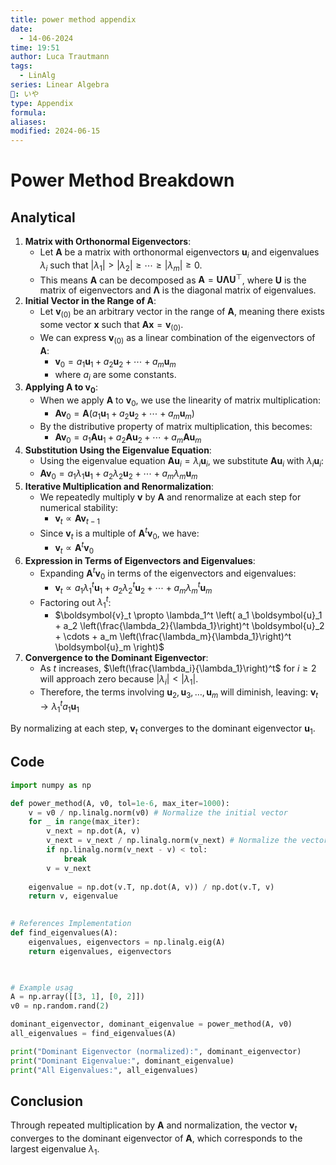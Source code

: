```yaml
---
title: power method appendix
date:
  - 14-06-2024
time: 19:51
author: Luca Trautmann
tags:
  - LinAlg
series: Linear Algebra
🍙: いや
type: Appendix
formula: 
aliases: 
modified: 2024-06-15
---
```



# Power Method Breakdown
## Analytical
1. **Matrix with Orthonormal Eigenvectors**:
	- Let $\mathbf{A}$ be a matrix with orthonormal eigenvectors $\boldsymbol{u}_i$ and eigenvalues $\lambda_i$ such that $|\lambda_1| > |\lambda_2| \geq \cdots \geq |\lambda_m| \geq 0$.
	- This means $\mathbf{A}$ can be decomposed as $\mathbf{A} = \mathbf{U} \boldsymbol{\Lambda} \mathbf{U}^{\top}$, where $\mathbf{U}$ is the matrix of eigenvectors and $\boldsymbol{\Lambda}$ is the diagonal matrix of eigenvalues.
2. **Initial Vector in the Range of $\mathbf{A}$**:
	- Let $\boldsymbol{v}_{(0)}$ be an arbitrary vector in the range of $\mathbf{A}$, meaning there exists some vector $\boldsymbol{x}$ such that $\mathbf{A} \boldsymbol{x} = \boldsymbol{v}_{(0)}$.
	- We can express $\boldsymbol{v}_{(0)}$ as a linear combination of the eigenvectors of $\mathbf{A}$:
	   - $\boldsymbol{v}_0 = a_1 \boldsymbol{u}_1 + a_2 \boldsymbol{u}_2 + \cdots + a_m \boldsymbol{u}_m$
	   - where $a_i$ are some constants.
3. **Applying $\mathbf{A}$ to $\boldsymbol{v}_0$**:
	- When we apply $\mathbf{A}$ to $\boldsymbol{v}_0$, we use the linearity of matrix multiplication:
		- $\mathbf{A} \boldsymbol{v}_0 = \mathbf{A} (a_1 \boldsymbol{u}_1 + a_2 \boldsymbol{u}_2 + \cdots + a_m \boldsymbol{u}_m)$
	- By the distributive property of matrix multiplication, this becomes:
		 - $\mathbf{A} \boldsymbol{v}_0 = a_1 \mathbf{A} \boldsymbol{u}_1 + a_2 \mathbf{A} \boldsymbol{u}_2 + \cdots + a_m \mathbf{A} \boldsymbol{u}_m$
1. **Substitution Using the Eigenvalue Equation**:
	- Using the eigenvalue equation $\mathbf{A} \boldsymbol{u}_i = \lambda_i \boldsymbol{u}_i$, we substitute $\mathbf{A} \boldsymbol{u}_i$ with $\lambda_i \boldsymbol{u}_i$:
	- $\mathbf{A} \boldsymbol{v}_0 = a_1 \lambda_1 \boldsymbol{u}_1 + a_2 \lambda_2 \boldsymbol{u}_2 + \cdots + a_m \lambda_m \boldsymbol{u}_m$
2. **Iterative Multiplication and Renormalization**:
	- We repeatedly multiply $\boldsymbol{v}$ by $\mathbf{A}$ and renormalize at each step for numerical stability:
		- $\boldsymbol{v}_t \propto \mathbf{A} \boldsymbol{v}_{t-1}$
	- Since $\boldsymbol{v}_t$ is a multiple of $\mathbf{A}^t \boldsymbol{v}_0$, we have:
		- $\boldsymbol{v}_t \propto \mathbf{A}^t \boldsymbol{v}_0$
3. **Expression in Terms of Eigenvectors and Eigenvalues**:
	- Expanding $\mathbf{A}^t \boldsymbol{v}_0$ in terms of the eigenvectors and eigenvalues:
		 - $\boldsymbol{v}_t \propto a_1 \lambda_1^t \boldsymbol{u}_1 + a_2 \lambda_2^t \boldsymbol{u}_2 + \cdots + a_m \lambda_m^t \boldsymbol{u}_m$
	- Factoring out $\lambda_1^t$:
		- $\boldsymbol{v}_t \propto \lambda_1^t \left( a_1 \boldsymbol{u}_1 + a_2 \left(\frac{\lambda_2}{\lambda_1}\right)^t \boldsymbol{u}_2 + \cdots + a_m \left(\frac{\lambda_m}{\lambda_1}\right)^t \boldsymbol{u}_m \right)$
1. **Convergence to the Dominant Eigenvector**:
	- As $t$ increases, $\left(\frac{\lambda_i}{\lambda_1}\right)^t$ for $i \geq 2$ will approach zero because $|\lambda_i| < |\lambda_1|$.
	- Therefore, the terms involving $\boldsymbol{u}_2, \boldsymbol{u}_3, \ldots, \boldsymbol{u}_m$ will diminish, leaving:
		 $\boldsymbol{v}_t \rightarrow \lambda_1^t a_1 \boldsymbol{u}_1$

By normalizing at each step, $\boldsymbol{v}_t$ converges to the dominant eigenvector $\boldsymbol{u}_1$.

## Code
```python
import numpy as np

def power_method(A, v0, tol=1e-6, max_iter=1000):
	v = v0 / np.linalg.norm(v0) # Normalize the initial vector
	for _ in range(max_iter):
		v_next = np.dot(A, v)
		v_next = v_next / np.linalg.norm(v_next) # Normalize the vector
		if np.linalg.norm(v_next - v) < tol:
			break
		v = v_next
		
	eigenvalue = np.dot(v.T, np.dot(A, v)) / np.dot(v.T, v)
	return v, eigenvalue

  
# References Implementation
def find_eigenvalues(A):
	eigenvalues, eigenvectors = np.linalg.eig(A)
	return eigenvalues, eigenvectors

  

# Example usag
A = np.array([[3, 1], [0, 2]])
v0 = np.random.rand(2)

dominant_eigenvector, dominant_eigenvalue = power_method(A, v0)
all_eigenvalues = find_eigenvalues(A)

print("Dominant Eigenvector (normalized):", dominant_eigenvector)
print("Dominant Eigenvalue:", dominant_eigenvalue)
print("All Eigenvalues:", all_eigenvalues)
```

## Conclusion

Through repeated multiplication by $\mathbf{A}$ and normalization, the vector $\boldsymbol{v}_t$ converges to the dominant eigenvector of $\mathbf{A}$, which corresponds to the largest eigenvalue $\lambda_1$.